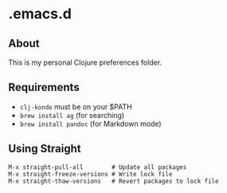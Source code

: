 # .emacs.d

## About

This is my personal Clojure preferences folder.

## Requirements

- `clj-kondo` must be on your $PATH
- `brew install ag` (for searching)
- `brew install pandoc` (for Markdown mode)

## Using Straight

```
M-x straight-pull-all        # Update all packages
M-x straight-freeze-versions # Write lock file
M-x straight-thaw-versions   # Revert packages to lock file
```
